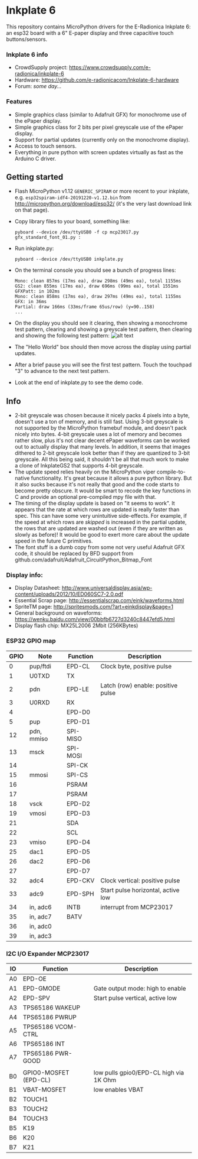 Inkplate 6
==========

This repository contains MicroPython drivers for the E-Radionica Inkplate 6: an esp32 board with
a 6" E-paper display and three capacitive touch buttons/sensors.

### Inkplate 6 info
- CrowdSupply project: https://www.crowdsupply.com/e-radionica/inkplate-6
- Hardware: https://github.com/e-radionicacom/Inkplate-6-hardware
- Forum: _some day..._

### Features

- Simple graphics class (similar to Adafruit GFX) for monochrome use of the ePaper display.
- Simple graphics class for 2 bits per pixel greyscale use of the ePaper display.
- Support for partial updates (currently only on the monochrome display).
- Access to touch sensors.
- Everything in pure python with screen updates virtually as fast as the Arduino C driver.

Getting started
---------------

- Flash MicroPython v1.12 `GENERIC_SPIRAM` or more recent to your inkplate, e.g.
  `esp32spiram-idf4-20191220-v1.12.bin` from http://micropython.org/download/esp32/
  (it's the very last download link on that page).

- Copy library files to your board, something like:
  ```
  pyboard --device /dev/ttyUSB0 -f cp mcp23017.py gfx_standard_font_01.py :
  ```

- Run inkplate.py:
  ```
  pyboard --device /dev/ttyUSB0 inkplate.py
  ```

- On the terminal console you should see a bunch of progress lines:
  ```
  Mono: clean 857ms (17ms ea), draw 298ms (49ms ea), total 1155ms
  GS2: clean 855ms (17ms ea), draw 696ms (99ms ea), total 1551ms
  GFXPatt: in 102ms
  Mono: clean 858ms (17ms ea), draw 297ms (49ms ea), total 1155ms
  GFX: in 36ms
  Partial: draw 166ms (33ms/frame 65us/row) (y=90..158)
  ...
  ```

- On the display you should see it clearing, then showing a monochrome test pattern, clearing and
  showing a greyscale test pattern, then clearing and showing the following test pattern:
  ![alt text](https://github.com/tve/mpy-inkplate/blob/master/img/hello_world.jpg?raw=true)

- The "Hello World" box should then move across the display using partial updates.

- After a brief pause you will see the first test pattern. Touch the touchpad "3" to advance to 
  the next test pattern.

- Look at the end of inkplate.py to see the demo code.

Info
----

- 2-bit greyscale was chosen because it nicely packs 4 pixels into a byte, doesn't use a ton of
  memory, and is still fast. Using 3-bit greyscale is not supported by the MicroPython framebuf
  module, and doesn't pack nicely into bytes. 4-bit greyscale uses a lot of memory and becomes
  rather slow, plus it's not clear decent ePaper waveforms can be worked out to actually display
  that many levels. In addition, it seems that images dithered to 2-bit greyscale look better than
  if they are quantized to 3-bit greyscale. All this being said, it shouldn't be all that much
  work to make a clone of InkplateGS2 that supports 4-bit greyscale.
- The update speed relies heavily on the MicroPython viper compile-to-native functionality.
  It's great because it allows a pure python library. But it also sucks because it's not really
  that good and the code starts to become pretty obscure. It would be smart to recode the key
  functions in C and provide an optional pre-compiled mpy file with that.
- The timing of the display update is based on "it seems to work". It appears that the rate at
  which rows are updated is really faster than spec. This can have some very unintuitive
  side-effects. For example, if the speed at which rows are _skipped_ is increased in the partial
  update, the rows that are updated are washed out (even if they are written as slowly as before)!
  It would be good to exert more care about the update speed in the future C primitives.
- The font stuff is a dumb copy from some not very useful Adafruit GFX code, it should be
  replaced by BFD support from github.com/adafruit/Adafruit_CircuitPython_Bitmap_Font


### Display info:
- Display Datasheet: http://www.universaldisplay.asia/wp-content/uploads/2012/10/ED060SC7-2.0.pdf
- Essential Scrap page: http://essentialscrap.com/eink/waveforms.html
- SpriteTM page: http://spritesmods.com/?art=einkdisplay&page=1
- General background on waveforms: https://wenku.baidu.com/view/00bbfb6727d3240c8447efd5.html
- Display flash chip: MX25L2006 2Mbit (256KBytes)

### ESP32 GPIO map

| GPIO | Note       | Function | Description |
| ---- | ----       | -------- | ----------- |
|   0  | pup/ftdi   | EPD-CL   | Clock byte, positive pulse |
|   1  | U0TXD      | TX       |
|   2  | pdn        | EPD-LE   | Latch (row) enable: positive pulse |
|   3  | U0RXD      | RX       |
|   4  |            | EPD-D0   |
|   5  | pup        | EPD-D1   |
|  12  | pdn, mmiso | SPI-MISO |
|  13  | msck       | SPI-MOSI |
|  14  |            | SPI-CK   |
|  15  | mmosi      | SPI-CS   |
|  16  |            | PSRAM    |
|  17  |            | PSRAM    |
|  18  | vsck       | EPD-D2   |
|  19  | vmosi      | EPD-D3   |
|  21  |            | SDA      |
|  22  |            | SCL      |
|  23  | vmiso      | EPD-D4   |
|  25  | dac1       | EPD-D5   |
|  26  | dac2       | EPD-D6   |
|  27  |            | EPD-D7   |
|  32  | adc4       | EPD-CKV  | Clock vertical: positive pulse |
|  33  | adc9       | EPD-SPH  | Start pulse horizontal, active low |
|  34  | in, adc6   | INTB     | interrupt from MCP23017 |
|  35  | in, adc7   | BATV     |
|  36  | in, adc0   |          |
|  39  | in, adc3   |          |

### I2C I/O Expander MCP23017

| IO | Function | Description |
| -- | -------- | ----------- |
| A0 | EPD-OE   |
| A1 | EPD-GMODE | Gate output mode: high to enable |
| A2 | EPD-SPV  | Start pulse vertical, active low |
| A3 | TPS65186 WAKEUP |
| A4 | TPS65186 PWRUP |
| A5 | TPS65186 VCOM-CTRL |
| A6 | TPS65186 INT |
| A7 | TPS65186 PWR-GOOD |
|    |          |             |
| B0 | GPIO0-MOSFET (EPD-CL) | low pulls gpio0/EPD-CL high via 1K Ohm |
| B1 | VBAT-MOSFET | low enables VBAT |
| B2 | TOUCH1   |
| B3 | TOUCH2   |
| B4 | TOUCH3   |
| B5 | K19      |
| B6 | K20      |
| B7 | K21      |
